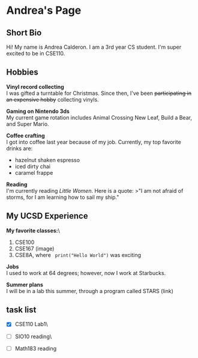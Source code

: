 # Andrea's Page

## Short Bio
Hi! My name is Andrea Calderon. I am a 3rd year CS student. I'm super excited to be in CSE110.

## Hobbies
**Vinyl record collecting**\
I was gifted a turntable for Christmas. Since then, I've been ~~participating in an expensive hobby~~ collecting vinyls.

**Gaming on Nintendo 3ds**\
My current game rotation includes Animal Crossing New Leaf, Build a Bear, and Super Mario.

**Coffee crafting**\
I got into coffee last year because of my job. Currently, my top favorite drinks are:
- hazelnut shaken espresso
- iced dirty chai
- caramel frappe

**Reading**\
I'm currently reading _Little Women_. Here is a quote: >"I am not afraid of storms, for I am learning how to sail my ship."

## My UCSD Experience 

**My favorite classes:**\
1. CSE100
2. CSE167 (image)
3. CSE8A, where ``` print("Hello World")``` was exciting

**Jobs**\
I used to work at 64 degrees; however, now I work at Starbucks.

**Summer plans**\
I will be in a lab this summer, through a program called STARS (link)

## task list
-[x] CSE110 Lab1\
-[ ] SIO10 reading\
-[ ] Math183 reading

